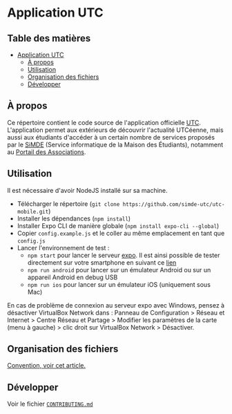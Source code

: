 # Application UTC

## Table des matières

- [Application UTC](#Application-UTC)
	- [À propos](#%C3%80-propos)
	- [Utilisation](#Utilisation)
	- [Organisation des fichiers](#Organisation-des-fichiers)
	- [Développer](#D%C3%A9velopper)

## À propos

Ce répertoire contient le code source de l'application officielle [UTC](https://www.utc.fr). L'application permet aux extérieurs de découvrir l'actualité UTCéenne, mais aussi aux étudiants d'accéder à un certain nombre de services proposés par le [SiMDE](https://assos.utc.fr/simde) (Service informatique de la Maison des Étudiants), notamment au [Portail des Associations](https://assos.utc.fr).


## Utilisation

Il est nécessaire d'avoir NodeJS installé sur sa machine.
* Télécharger le répertoire (`git clone https://github.com/simde-utc/utc-mobile.git`)
* Installer les dépendances (`npm install`)
* Installer Expo CLI de manière globale (`npm install expo-cli --global`)
* Copier `config.example.js` et le coller au même emplacement en tant que `config.js`
* Lancer l'environnement de test :
	* `npm start` pour lancer le serveur [expo](https://expo.io/tools). Il est ainsi possible de tester directement sur votre smartphone en suivant ce [lien](https://facebook.github.io/react-native/docs/getting-started.html#running-your-react-native-application)
	* `npm run android` pour lancer sur un émulateur Android ou sur un appareil Android en debug USB
	* `npm run ios` pour lancer sur un émulateur iOS (uniquement sous Mac)

En cas de problème de connexion au serveur expo avec Windows, pensez à désactiver VirtualBox Network dans : Panneau de Configuration > Réseau et Internet > Centre Réseau et Partage > Modifier les paramètres de la carte (menu à gauche) > clic droit sur VirtualBox Network > Désactiver.

## Organisation des fichiers

[Convention, voir cet article.](https://medium.com/@alexmngn/how-to-better-organize-your-react-applications-2fd3ea1920f1)

## Développer

Voir le fichier [`CONTRIBUTING.md`](CONTRIBUTING.md)
